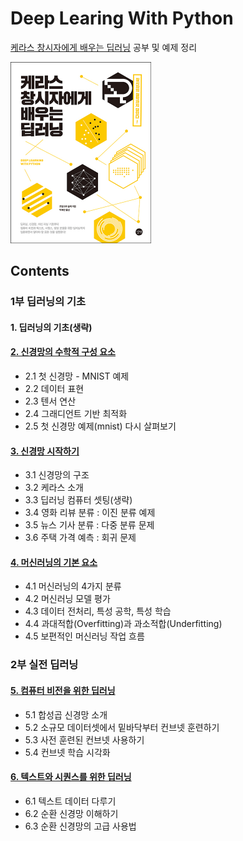 # Deep Learing With Python

[케라스 창시자에게 배우는 딥러닝](https://tensorflow.blog/케라스-창시자에게-배우는-딥러닝/) 공부 및 예제 정리

<img src="./book_img.jpg" alt="book_img" style="zoom: 50%;" align="left;" />



## Contents

### 1부 딥러닝의 기초

#### 1. 딥러닝의 기초(생략)

#### [2. 신경망의 수학적 구성 요소](./ch2)
- 2.1 첫 신경망 - MNIST 예제
- 2.2 데이터 표현
- 2.3 텐서 연산
- 2.4 그래디언트 기반 최적화
- 2.5 첫 신경망 예제(mnist) 다시 살펴보기

#### [3. 신경망 시작하기](./ch3)
- 3.1 신경망의 구조
- 3.2 케라스 소개
- 3.3 딥러닝 컴퓨터 셋팅(생략)
- 3.4 영화 리뷰 분류 : 이진 분류 예제
- 3.5 뉴스 기사 분류 : 다중 분류 문제
- 3.6 주택 가격 예측 : 회귀 문제

#### [4. 머신러닝의 기본 요소](./ch4)
- 4.1 머신러닝의 4가지 분류
- 4.2 머신러닝 모델 평가
- 4.3 데이터 전처리, 특성 공학, 특성 학습
- 4.4 과대적합(Overfitting)과 과소적합(Underfitting)
- 4.5 보편적인 머신러닝 작업 흐름

### 2부 실전 딥러닝

#### [5. 컴퓨터 비전을 위한 딥러닝](./ch5)
- 5.1 합성곱 신경망 소개
- 5.2 소규모 데이터셋에서 밑바닥부터 컨브넷 훈련하기
- 5.3 사전 훈련된 컨브넷 사용하기
- 5.4 컨브넷 학습 시각화

#### [6. 텍스트와 시퀀스를 위한 딥러닝](./ch6)
- 6.1 텍스트 데이터 다루기
- 6.2 순환 신경망 이해하기
- 6.3 순환 신경망의 고급 사용법
